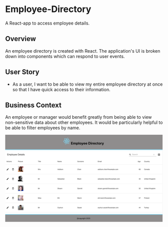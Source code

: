 # Employee-Directory
A React-app to access  employee details.

## Overview
An employee directory is created with React. The application's UI is broken down into components which can respond to user events.

## User Story

* As a user, I want to be able to view my entire employee directory at once so that I have quick access to their information.

## Business Context

An employee or manager would benefit greatly from being able to view non-sensitive data about other employees. It would be particularly helpful to be able to filter employees by name.

![screenshot](Screenshot.png)
